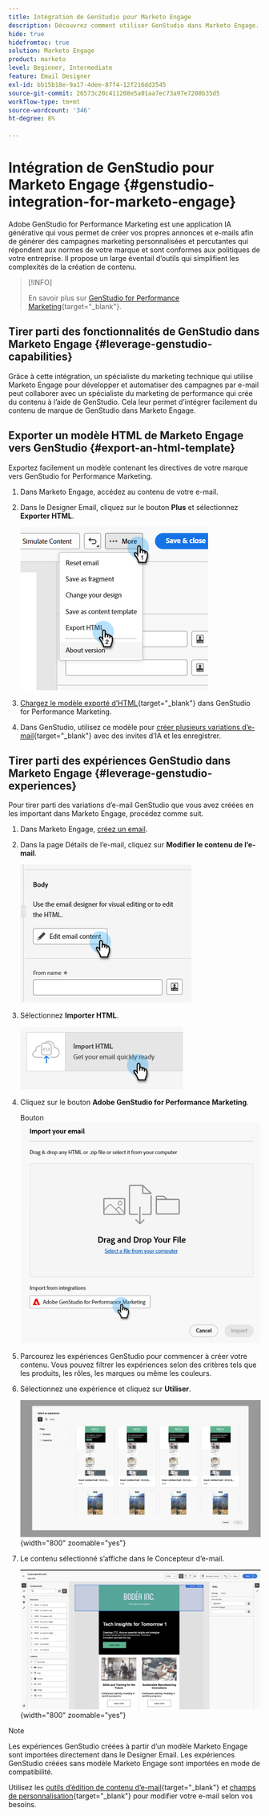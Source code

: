 ```yaml
---
title: Intégration de GenStudio pour Marketo Engage
description: Découvrez comment utiliser GenStudio dans Marketo Engage.
hide: true
hidefromtoc: true
solution: Marketo Engage
product: marketo
level: Beginner, Intermediate
feature: Email Designer
exl-id: bb15b18e-9a17-4dee-87f4-12f216dd3545
source-git-commit: 26573c20c411208e5a01aa7ec73a97e7208b35d5
workflow-type: tm+mt
source-wordcount: '346'
ht-degree: 8%

---
```


# Intégration de GenStudio pour Marketo Engage {#genstudio-integration-for-marketo-engage}

Adobe GenStudio for Performance Marketing est une application IA générative qui vous permet de créer vos propres annonces et e-mails afin de générer des campagnes marketing personnalisées et percutantes qui répondent aux normes de votre marque et sont conformes aux politiques de votre entreprise. Il propose un large éventail d’outils qui simplifient les complexités de la création de contenu.

>[!INFO]
>
>En savoir plus sur [GenStudio for Performance Marketing](https://experienceleague.adobe.com/fr/docs/genstudio-for-performance-marketing/user-guide/home){target="_blank"}.

## Tirer parti des fonctionnalités de GenStudio dans Marketo Engage {#leverage-genstudio-capabilities}

Grâce à cette intégration, un spécialiste du marketing technique qui utilise Marketo Engage pour développer et automatiser des campagnes par e-mail peut collaborer avec un spécialiste du marketing de performance qui crée du contenu à l’aide de GenStudio. Cela leur permet d’intégrer facilement du contenu de marque de GenStudio dans Marketo Engage.

## Exporter un modèle HTML de Marketo Engage vers GenStudio {#export-an-html-template}

Exportez facilement un modèle contenant les directives de votre marque vers GenStudio for Performance Marketing.

1. Dans Marketo Engage, accédez au contenu de votre e-mail.

1. Dans le Designer Email, cliquez sur le bouton **Plus** et sélectionnez **Exporter HTML**.

   ![Exportation de votre HTML](assets/genstudio-integration-1.png)

1. [Chargez le modèle exporté d’HTML](https://experienceleague.adobe.com/fr/docs/genstudio-for-performance-marketing/user-guide/content/templates/use-templates#templates-from-ajo-and-marketo){target="_blank"} dans GenStudio for Performance Marketing.

1. Dans GenStudio, utilisez ce modèle pour [créer plusieurs variations d’e-mail](https://experienceleague.adobe.com/fr/docs/genstudio-for-performance-marketing/user-guide/create/create-email-experience){target="_blank"} avec des invites d’IA et les enregistrer.

## Tirer parti des expériences GenStudio dans Marketo Engage {#leverage-genstudio-experiences}

Pour tirer parti des variations d’e-mail GenStudio que vous avez créées en les important dans Marketo Engage, procédez comme suit.

1. Dans Marketo Engage, [créez un email](/help/marketo/product-docs/email-marketing/email-designer/email-authoring.md#create-an-email).

1. Dans la page Détails de l’e-mail, cliquez sur **Modifier le contenu de l’e-mail**.

   ![Bouton Modifier le contenu de l’e-mail](assets/genstudio-integration-2.png)

1. Sélectionnez **Importer HTML**.

   ![bouton Importer HTML](assets/genstudio-integration-3.png)

1. Cliquez sur le bouton **Adobe GenStudio for Performance Marketing**.

   Bouton ![Adobe GenStudio for Performance Marketing](assets/genstudio-integration-4.png)

1. Parcourez les expériences GenStudio pour commencer à créer votre contenu. Vous pouvez filtrer les expériences selon des critères tels que les produits, les rôles, les marques ou même les couleurs.

1. Sélectionnez une expérience et cliquez sur **Utiliser**.

   ![Sélectionnez l’expérience souhaitée](assets/genstudio-integration-5.png){width="800" zoomable="yes"}

1. Le contenu sélectionné s’affiche dans le Concepteur d’e-mail.

   ![Concepteur d’e-mail](assets/genstudio-integration-6.png){width="800" zoomable="yes"}

>[!NOTE]
>
>Les expériences GenStudio créées à partir d’un modèle Marketo Engage sont importées directement dans le Designer Email. Les expériences GenStudio créées sans modèle Marketo Engage sont importées en mode de compatibilité.

Utilisez les [outils d’édition de contenu d’e-mail](/help/marketo/product-docs/email-marketing/email-designer/email-authoring.md#add-structure-and-content){target="_blank"} et [champs de personnalisation](/help/marketo/product-docs/email-marketing/email-designer/email-authoring.md#personalize-content){target="_blank"} pour modifier votre e-mail selon vos besoins.
